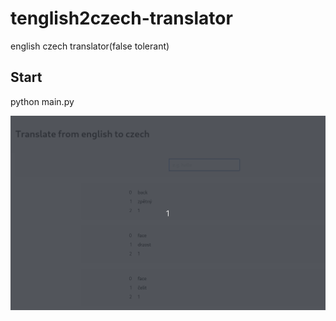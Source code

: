 # tenglish2czech-translator
english czech translator(false tolerant)

## Start
python main.py

![Dictionary](gif/dictionary.gif)
